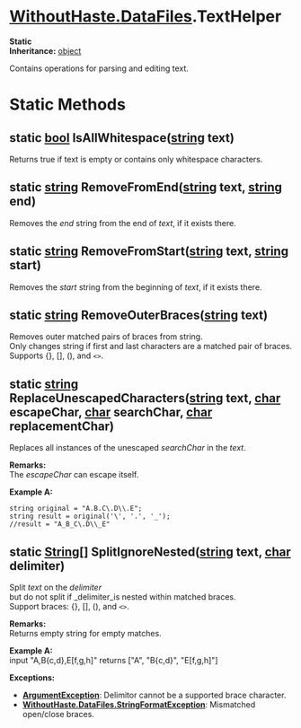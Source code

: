 # [WithoutHaste.DataFiles](TableOfContents.WithoutHaste.DataFiles.md).TextHelper

**Static**  
**Inheritance:** [object](https://docs.microsoft.com/en-us/dotnet/api/system.object)  

Contains operations for parsing and editing text.  

# Static Methods

## static [bool](https://docs.microsoft.com/en-us/dotnet/api/system.boolean) IsAllWhitespace([string](https://docs.microsoft.com/en-us/dotnet/api/system.string) text)

Returns true if text is empty or contains only whitespace characters.  

## static [string](https://docs.microsoft.com/en-us/dotnet/api/system.string) RemoveFromEnd([string](https://docs.microsoft.com/en-us/dotnet/api/system.string) text, [string](https://docs.microsoft.com/en-us/dotnet/api/system.string) end)

Removes the _end_ string from the end of _text_, if it exists there.  

## static [string](https://docs.microsoft.com/en-us/dotnet/api/system.string) RemoveFromStart([string](https://docs.microsoft.com/en-us/dotnet/api/system.string) text, [string](https://docs.microsoft.com/en-us/dotnet/api/system.string) start)

Removes the _start_ string from the beginning of _text_, if it exists there.  

## static [string](https://docs.microsoft.com/en-us/dotnet/api/system.string) RemoveOuterBraces([string](https://docs.microsoft.com/en-us/dotnet/api/system.string) text)

Removes outer matched pairs of braces from string.  
Only changes string if first and last characters are a matched pair of braces.  
Supports {}, [], (), and `<>`.  

## static [string](https://docs.microsoft.com/en-us/dotnet/api/system.string) ReplaceUnescapedCharacters([string](https://docs.microsoft.com/en-us/dotnet/api/system.string) text, [char](https://docs.microsoft.com/en-us/dotnet/api/system.char) escapeChar, [char](https://docs.microsoft.com/en-us/dotnet/api/system.char) searchChar, [char](https://docs.microsoft.com/en-us/dotnet/api/system.char) replacementChar)

Replaces all instances of the unescaped _searchChar_ in the _text_.  

**Remarks:**  
The _escapeChar_ can escape itself.  

**Example A:**  

```
string original = "A.B.C\.D\\.E";
string result = original('\', '.', '_');
//result = "A_B_C\.D\\_E"
```  

## static [String[]](https://docs.microsoft.com/en-us/dotnet/api/system.string[]) SplitIgnoreNested([string](https://docs.microsoft.com/en-us/dotnet/api/system.string) text, [char](https://docs.microsoft.com/en-us/dotnet/api/system.char) delimiter)

Split _text_ on the _delimiter_  
but do not split if _delimiter_is nested within matched braces.  
Support braces: {}, [], (), and `<>`.  

**Remarks:**  
Returns empty string for empty matches.  

**Example A:**  
input "A,B{c,d},E[f,g,h]" returns ["A", "B{c,d}", "E[f,g,h]"]  

**Exceptions:**  
* **[ArgumentException](https://docs.microsoft.com/en-us/dotnet/api/system.argumentexception)**: Delimitor cannot be a supported brace character.  
* **[WithoutHaste.DataFiles.StringFormatException](WithoutHaste.DataFiles.StringFormatException.md)**: Mismatched open/close braces.  


